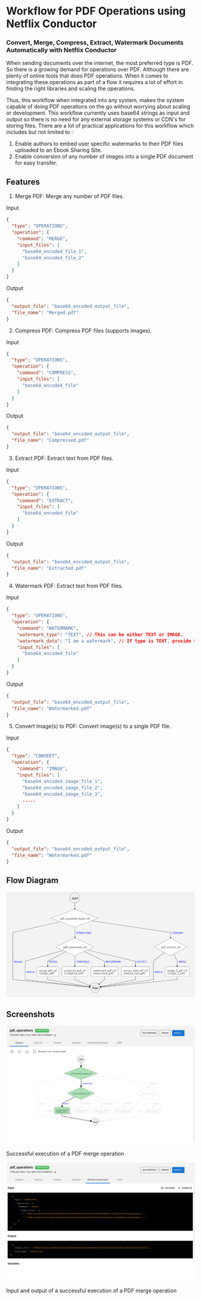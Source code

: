 # Workflow for PDF Operations using Netflix Conductor

### Convert, Merge, Compress, Extract, Watermark Documents Automatically with Netflix Conductor

When sending documents over the internet, the most preferred type is PDF. So there is a growing demand for operations over PDF. Although there are plenty of online tools that does PDF operations. When it comes to integrating these operations as part of 
a flow it requires a lot of effort in finding the right libraries and scaling the operations. 

Thus, this workflow when integrated into any system, makes the system capable of doing PDF operations on the go without worrying about scaling or development. This workflow currently uses base64 strings as input and output so there is no need for any external storage systems or CDN's
for storing files. There are a lot of practical applications for this workflow which includes but not limited to :

1. Enable authors to embed user specific watermarks to their PDF files uploaded to an Ebook Sharing Site.
2. Enable conversion of any number of images into a single PDF document for easy transfer.

## Features

1. Merge PDF: Merge any number of PDF files. 

Input

```json
{
  "type": "OPERATIONS",
  "operation": {
    "command": "MERGE",
    "input_files": [
      "base64_encoded_file_1",
      "base64_encoded_file_2"
    ]
  }
}
```

Output

```json
{
  "output_file": "base64_encoded_output_file",
  "file_name": "Merged.pdf"
}
```

2. Compress PDF: Compress PDF files (supports images).

Input

```json
{
  "type": "OPERATIONS",
  "operation": {
    "command": "COMPRESS",
    "input_files": [
      "base64_encoded_file"
    ]
  }
}
```

Output

```json
{
  "output_file": "base64_encoded_output_file",
  "file_name": "Compressed.pdf"
}
```

3. Extract PDF: Extract text from PDF files.

Input

```json
{
  "type": "OPERATIONS",
  "operation": {
    "command": "EXTRACT",
    "input_files": [
      "base64_encoded_file"
    ]
  }
}
```

Output

```json
{
  "output_file": "base64_encoded_output_file",
  "file_name": "Extracted.pdf"
}
```

4. Watermark PDF: Extract text from PDF files.


Input

```json
{
  "type": "OPERATIONS",
  "operation": {
    "command": "WATERMARK",
    "watermark_type": "TEXT", // This can be either TEXT or IMAGE.
    "watermark_data": "I am a watermark", // If type is TEXT, provide the text to be added as a watermark. For Image add the base64_encoded string of image.
    "input_files": [
      "base64_encoded_file"
    ]
  }
}
```

Output

```json
{
  "output_file": "base64_encoded_output_file",
  "file_name": "Watermarked.pdf"
}
```

5. Convert Image(s) to PDF: Convert image(s) to a single PDF file.

Input

```json
{
  "type": "CONVERT",
  "operation": {
    "command": "IMAGE",
    "input_files": [
      "base64_encoded_image_file_1",
      "base64_encoded_image_file_2",
      "base64_encoded_image_file_3",
      .....
    ]
  }
}
```

Output

```json
{
  "output_file": "base64_encoded_output_file",
  "file_name": "Watermarked.pdf"
}
```

## Flow Diagram

![img.png](screenshots/img.png)

## Screenshots

![img.png](screenshots/screenshot_1.png)

Successful execution of a PDF merge operation

![img.png](screenshots/screenshot_2.png)

Input and output of a successful execution of a PDF merge operation
